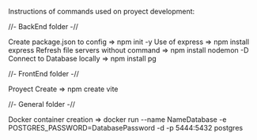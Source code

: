 Instructions of commands used on proyect development:

//- BackEnd folder -//

Create package.json to config =>                    npm init -y
Use of express =>                                   npm install express
Refresh file servers without command =>             npm install nodemon -D
Connect to Database locally =>                      npm install pg


//- FrontEnd folder -//

Proyect Create =>                                   npm create vite


//- General folder -//

Docker container creation =>                        docker run --name NameDatabase -e POSTGRES_PASSWORD=DatabasePassword -d -p 5444:5432 postgres